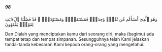 ##### 98

<span class="ayah">وَهُوَ ٱلَّذِىٓ أَنشَأَكُم مِّن نَّفْسٍۢ وَٰحِدَةٍۢ فَمُسْتَقَرٌّۭ وَمُسْتَوْدَعٌۭ ۗ قَدْ فَصَّلْنَا ٱلْءَايَٰتِ لِقَوْمٍۢ يَفْقَهُونَ</span>

<span class="ayah_translation">Dan Dialah yang menciptakan kamu dari seorang diri, maka (bagimu) ada tempat tetap dan tempat simpanan. Sesungguhnya telah Kami jelaskan tanda-tanda kebesaran Kami kepada orang-orang yang mengetahui.</span>
